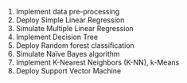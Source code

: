 1. Implement data pre-processing
2. Deploy Simple Linear Regression
3. Simulate Multiple Linear Regression
4. Implement Decision Tree
5. Deploy Random forest classification
6. Simulate Naïve Bayes algorithm
7. Implement K-Nearest Neighbors (K-NN), k-Means
8. Deploy Support Vector Machine
